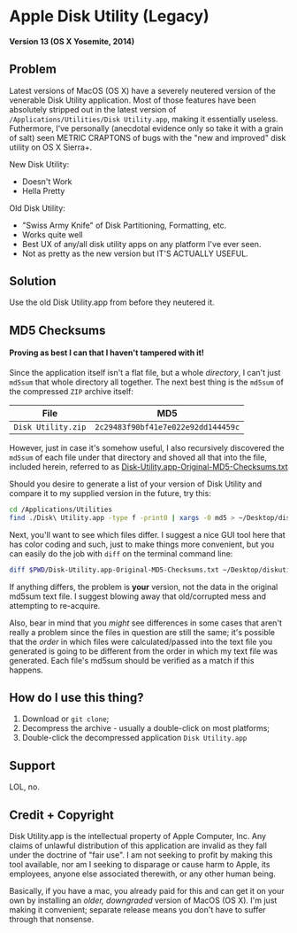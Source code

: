 # Apple Disk Utility (Legacy)

#### Version 13 (OS X Yosemite, 2014)

## Problem

Latest versions of MacOS (OS X) have a severely neutered version of the
venerable Disk Utility application. Most of those features have been absolutely
stripped out in the latest version of `/Applications/Utilities/Disk Utility.app`,
making it essentially useless. Futhermore, I've personally (anecdotal evidence
only so take it with a grain of salt) seen METRIC CRAPTONS of bugs with the
"new and improved" disk utility on OS X Sierra+.

New Disk Utility:

+ Doesn't Work
+ Hella Pretty

Old Disk Utility:

+ "Swiss Army Knife" of Disk Partitioning, Formatting, etc.
+ Works quite well
+ Best UX of any/all disk utility apps on any platform I've ever seen.
+ Not as pretty as the new version but IT'S ACTUALLY USEFUL.

## Solution

Use the old Disk Utility.app from before they neutered it.

## MD5 Checksums  
#### Proving as best I can that I haven't tampered with it!

Since the application itself isn't a flat file, but a whole *directory*, I
can't just `md5sum` that whole directory all together. The next best thing is
the `md5sum` of the compressed `ZIP` archive itself:

| File | MD5 |
| ---- | --- |
| `Disk Utility.zip` | `2c29483f90bf41e7e022e92dd144459c` |

However, just in case it's somehow useful, I also recursively discovered the
`md5sum` of each file under that directory and shoved all that into the file,
included herein, referred to as [Disk-Utility.app-Original-MD5-Checksums.txt](Disk-Utility.app-Original-MD5-Checksums.txt)

Should you desire to generate a list of your version of Disk Utility and compare
it to my supplied version in the future, try this:

```sh
cd /Applications/Utilities
find ./Disk\ Utility.app -type f -print0 | xargs -0 md5 > ~/Desktop/diskutility-mine.txt
```

Next, you'll want to see which files differ. I suggest a nice GUI tool here that
has color coding and such, just to make things more convenient, but you can
easily do the job with `diff` on the terminal command line:

```sh
diff $PWD/Disk-Utility.app-Original-MD5-Checksums.txt ~/Desktop/diskutility-mine.txt
```

If anything differs, the problem is **your** version, not the data in the original md5sum
text file. I suggest blowing away that old/corrupted mess and attempting to re-acquire.

Also, bear in mind that you *might* see differences in some cases that aren't
really a problem since the files in question are still the same; it's possible
that the _order_ in which files were calculated/passed into the text file you
generated is going to be different from the order in which my text file was
generated. Each file's md5sum should be verified as a match if this happens.

## How do I use this thing?

1. Download or `git clone`;
1. Decompress the archive - usually a double-click on most platforms;
1. Double-click the decompressed application `Disk Utility.app`

## Support

LOL, no.

## Credit + Copyright

Disk Utility.app is the intellectual property of Apple Computer, Inc.
Any claims of unlawful distribution of this application are invalid as they
fall under the doctrine of "fair use". I am not seeking to profit by making
this tool available, nor am I seeking to disparage or cause harm to Apple,
its employees, anyone else associated therewith, or any other human being.

Basically, if you have a mac, you already paid for this and can get it on
your own by installing an *older, downgraded* version of MacOS (OS X). I'm
just making it convenient; separate release means you don't have to suffer
through that nonsense.
